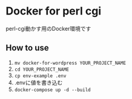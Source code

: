 # Docker for perl cgi

perl-cgi動かす用のDocker環境です

## How to use

1. `mv docker-for-wordpress YOUR_PROJECT_NAME`
2. `cd YOUR_PROJECT_NAME`
3. `cp env-example .env`
4. .envに値を書き込む
6. `docker-compose up -d --build`

